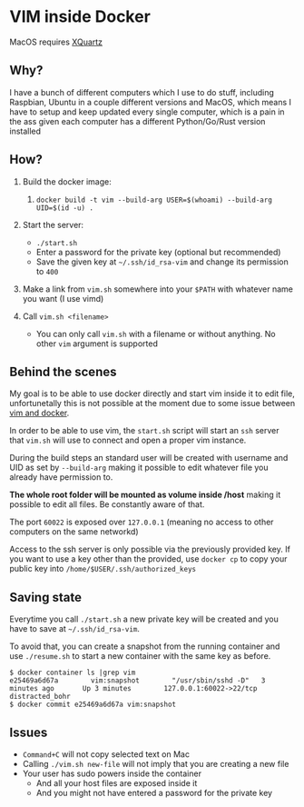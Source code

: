# VIM inside Docker

MacOS requires [XQuartz](https://www.xquartz.org/)

## Why?

I have a bunch of different computers which I use to do stuff, including Raspbian, Ubuntu in a
couple different versions and MacOS, which means I have to setup and keep updated every single
computer, which is a pain in the ass given each computer has a different Python/Go/Rust version
installed

## How?

1. Build the docker image:
   1. `docker build -t vim --build-arg USER=$(whoami) --build-arg UID=$(id -u) .`
   
1. Start the server:
   * `./start.sh`
   * Enter a password for the private key (optional but recommended)
   * Save the given key at `~/.ssh/id_rsa-vim` and change its permission to `400`
   
1. Make a link from `vim.sh` somewhere into your `$PATH` with whatever name you want (I use vimd)
1. Call `vim.sh <filename>`
   * You can only call `vim.sh` with a filename or without anything. No other `vim` argument is
  supported

## Behind the scenes

My goal is to be able to use docker directly and start vim inside it to edit file, unfortunetally
this is not possible at the moment due to some issue between [vim and docker](https://stackoverflow.com/questions/54148172/vim-inside-a-docker-container-does-not-update-screen-correctly).

In order to be able to use vim, the `start.sh` script will start an `ssh` server that `vim.sh` will
use to connect and open a proper vim instance.

During the build steps an standard user will be created with username and UID as set by
`--build-arg` making it possible to edit whatever file you already have permission to.

**The whole root folder will be mounted as volume inside /host** making it possible to edit all
files. Be constantly aware of that.

The port `60022` is exposed over `127.0.0.1` (meaning no access to other computers on the same
networkd)

Access to the ssh server is only possible via the previously provided key. If you want to use a
key other than the provided, use `docker cp` to copy your public key into
`/home/$USER/.ssh/authorized_keys`

## Saving state

Everytime you call `./start.sh` a new private key will be created and you have to save at
`~/.ssh/id_rsa-vim`.

To avoid that, you can create a snapshot from the running container and use `./resume.sh` to
start a new container with the same key as before.

```
$ docker container ls |grep vim
e25469a6d67a        vim:snapshot        "/usr/sbin/sshd -D"   3 minutes ago       Up 3 minutes        127.0.0.1:60022->22/tcp   distracted_bohr
$ docker commit e25469a6d67a vim:snapshot
```

## Issues

* `Command+C` will not copy selected text on Mac
* Calling `./vim.sh new-file` will not imply that you are creating a new file
* Your user has sudo powers inside the container
  * And all your host files are exposed inside it
  * And you might not have entered a password for the private key


